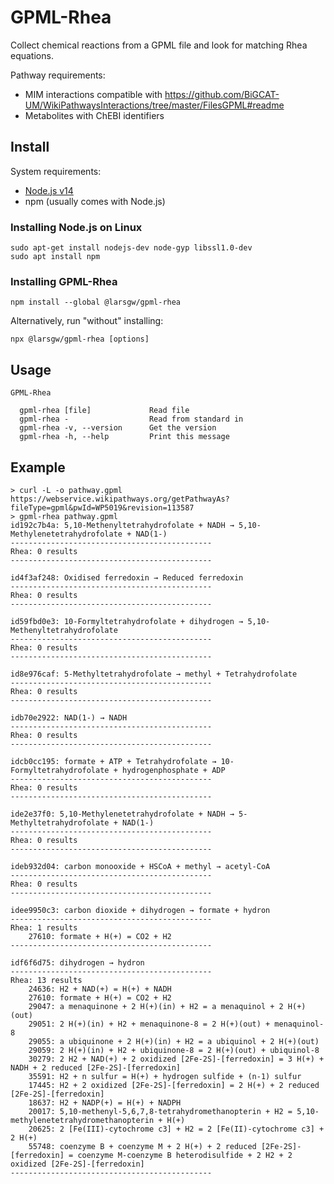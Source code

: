 # GPML-Rhea

Collect chemical reactions from a GPML file and look for matching Rhea equations.

Pathway requirements:
  - MIM interactions compatible with https://github.com/BiGCAT-UM/WikiPathwaysInteractions/tree/master/FilesGPML#readme
  - Metabolites with ChEBI identifiers

## Install

System requirements:
  - [Node.js v14](https://nodejs.org/en/download/)
  - npm (usually comes with Node.js)

### Installing Node.js on Linux

    sudo apt-get install nodejs-dev node-gyp libssl1.0-dev
    sudo apt install npm

### Installing GPML-Rhea

    npm install --global @larsgw/gpml-rhea

Alternatively, run "without" installing:

    npx @larsgw/gpml-rhea [options]

## Usage

    GPML-Rhea
    
      gpml-rhea [file]             Read file
      gpml-rhea -                  Read from standard in
      gpml-rhea -v, --version      Get the version
      gpml-rhea -h, --help         Print this message

## Example

    > curl -L -o pathway.gpml https://webservice.wikipathways.org/getPathwayAs?fileType=gpml&pwId=WP5019&revision=113587
    > gpml-rhea pathway.gpml
    id192c7b4a: 5,10-Methenyltetrahydrofolate + NADH → 5,10-Methylenetetrahydrofolate + NAD(1-)
    ---------------------------------------------
    Rhea: 0 results
    ---------------------------------------------

    id4f3af248: Oxidised ferredoxin → Reduced ferredoxin
    ---------------------------------------------
    Rhea: 0 results
    ---------------------------------------------

    id59fbd0e3: 10-Formyltetrahydrofolate + dihydrogen → 5,10-Methenyltetrahydrofolate
    ---------------------------------------------
    Rhea: 0 results
    ---------------------------------------------

    id8e976caf: 5-Methyltetrahydrofolate → methyl + Tetrahydrofolate
    ---------------------------------------------
    Rhea: 0 results
    ---------------------------------------------

    idb70e2922: NAD(1-) → NADH
    ---------------------------------------------
    Rhea: 0 results
    ---------------------------------------------

    idcb0cc195: formate + ATP + Tetrahydrofolate → 10-Formyltetrahydrofolate + hydrogenphosphate + ADP
    ---------------------------------------------
    Rhea: 0 results
    ---------------------------------------------

    ide2e37f0: 5,10-Methylenetetrahydrofolate + NADH → 5-Methyltetrahydrofolate + NAD(1-)
    ---------------------------------------------
    Rhea: 0 results
    ---------------------------------------------

    ideb932d04: carbon monooxide + HSCoA + methyl → acetyl-CoA
    ---------------------------------------------
    Rhea: 0 results
    ---------------------------------------------

    idee9950c3: carbon dioxide + dihydrogen → formate + hydron
    ---------------------------------------------
    Rhea: 1 results
        27610: formate + H(+) = CO2 + H2
    ---------------------------------------------

    idf6f6d75: dihydrogen → hydron
    ---------------------------------------------
    Rhea: 13 results
        24636: H2 + NAD(+) = H(+) + NADH
        27610: formate + H(+) = CO2 + H2
        29047: a menaquinone + 2 H(+)(in) + H2 = a menaquinol + 2 H(+)(out)
        29051: 2 H(+)(in) + H2 + menaquinone-8 = 2 H(+)(out) + menaquinol-8
        29055: a ubiquinone + 2 H(+)(in) + H2 = a ubiquinol + 2 H(+)(out)
        29059: 2 H(+)(in) + H2 + ubiquinone-8 = 2 H(+)(out) + ubiquinol-8
        30279: 2 H2 + NAD(+) + 2 oxidized [2Fe-2S]-[ferredoxin] = 3 H(+) + NADH + 2 reduced [2Fe-2S]-[ferredoxin]
        35591: H2 + n sulfur = H(+) + hydrogen sulfide + (n-1) sulfur
        17445: H2 + 2 oxidized [2Fe-2S]-[ferredoxin] = 2 H(+) + 2 reduced [2Fe-2S]-[ferredoxin]
        18637: H2 + NADP(+) = H(+) + NADPH
        20017: 5,10-methenyl-5,6,7,8-tetrahydromethanopterin + H2 = 5,10-methylenetetrahydromethanopterin + H(+)
        20625: 2 [Fe(III)-cytochrome c3] + H2 = 2 [Fe(II)-cytochrome c3] + 2 H(+)
        55748: coenzyme B + coenzyme M + 2 H(+) + 2 reduced [2Fe-2S]-[ferredoxin] = coenzyme M-coenzyme B heterodisulfide + 2 H2 + 2 oxidized [2Fe-2S]-[ferredoxin]
    ---------------------------------------------
